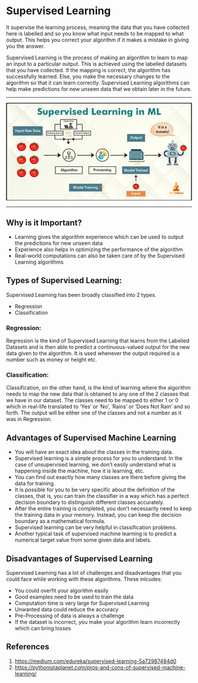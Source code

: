 # Supervised Learning

It supervise the learning process, meaning the data that you have collected here is labelled and so you know what input needs to be mapped to what output. 
This helps you correct your algorithm if it makes a mistake in giving you the answer.

Supervised Learning is the process of making an algorithm to learn to map an input to a particular output. This is achieved using the labelled datasets that you have collected. If the mapping is correct, the algorithm has successfully learned. 
Else, you make the necessary changes to the algorithm so that it can learn correctly. 
Supervised Learning algorithms can help make predictions for new unseen data that we obtain later in the future. 

---

<p align="center">
    <img src="Supervised_Learning.png" width="700" hight ="800">
</p>

---

## Why is it Important? 
- Learning gives the algorithm experience which can be used to output the predictions for new unseen data
- Experience also helps in optimizing the performance of the algorithm
- Real-world computations can also be taken care of by the Supervised Learning algorithms

## Types of Supervised Learning:
Supervised Learning has been broadly classified into 2 types.

- Regression
- Classification

### Regression:
Regression is the kind of Supervised Learning that learns from the Labelled Datasets and is then able to predict a continuous-valued output for the new data given to the algorithm. 
It is used whenever the output required is a number such as money or height etc. 

### Classification:
Classification, on the other hand, is the kind of learning where the algorithm needs to map the new data that is obtained to any one of the 2 classes that we have in our dataset. The classes need to be mapped to either 1 or 0 which in real-life translated to ‘Yes’ or ‘No’, ‘Rains’ or ‘Does Not Rain’ and so forth.
The output will be either one of the classes and not a number as it was in Regression.

## Advantages of Supervised Machine Learning

- You will have an exact idea about the classes in the training data.
- Supervised learning is a simple process for you to understand. In the case of unsupervised learning, we don’t easily understand what is happening inside the machine, how it is learning, etc.
- You can find out exactly how many classes are there before giving the data for training.
- It is possible for you to be very specific about the definition of the classes, that is, you can train the classifier in a way which has a perfect decision boundary to distinguish different classes accurately.
- After the entire training is completed, you don’t necessarily need to keep the training data in your memory. Instead, you can keep the decision boundary as a mathematical formula.
- Supervised learning can be very helpful in classification problems.
- Another typical task of supervised machine learning is to predict a numerical target value from some given data and labels.

## Disadvantages of Supervised Learning
Supervised Learning has a lot of challenges and disadvantages that you could face while working with these algorithms. 
These inlcudes: 
- You could overfit your algorithm easily
- Good examples need to be used to train the data
- Computation time is very large for Supervised Learning
- Unwanted data could reduce the accuracy
- Pre-Processing of data is always a challenge
- If the dataset is incorrect, you make your algorithm learn incorrectly which can bring losses

## References

1. https://medium.com/edureka/supervised-learning-5a72987484d0
2. https://pythonistaplanet.com/pros-and-cons-of-supervised-machine-learning/
